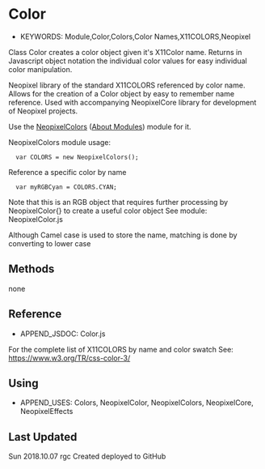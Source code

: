 <!--- Copyright (c) 2018 Robin G. Cox  See the file LICENSE for copying permission -->
Color
=====================

* KEYWORDS: Module,Color,Colors,Color Names,X11COLORS,Neopixel

Class Color creates a color object given it's X11Color name. Returns in Javascript object notation the
 individual color values for easy individual color manipulation.

 
Neopixel library of the standard X11COLORS referenced by color name.
Allows for the creation of a Color object by easy to remember name reference.
Used with accompanying NeopixelCore library for development of Neopixel projects.

Use the [NeopixelColors](/modules/NeopixelColors.js) ([About Modules](/Modules)) module for it.


NeopixelColors module usage:


```
  var COLORS = new NeopixelColors();
```

Reference a specific color by name

```
  var myRGBCyan = COLORS.CYAN;
```

Note that this is an RGB object that requires further processing by NeopixelColor{} to create a useful color object
See module: NeopixelColor.js

 Although Camel case is used to store
 the name, matching is done by converting to lower case






Methods
-------

none









  Reference
  ---------

  * APPEND_JSDOC: Color.js

  For the complete list of X11COLORS by name and color swatch
  See: https://www.w3.org/TR/css-color-3/
  

  
  Using
  -----

  * APPEND_USES: Colors, NeopixelColor, NeopixelColors, NeopixelCore, NeopixelEffects
  
  
  Last Updated
  ------------
  
  Sun 2018.10.07  rgc Created deployed to GitHub